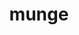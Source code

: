 ---
title: "munge"
layout: cache
category: package
meta: {"versions": ["0.5.14"], "compilers": ["gcc@8.3.1", "gcc@9.3.0", "gcc@8.1.0", "gcc@7.5.0", "gcc@7.3.1", "gcc@8.4.1", "gcc@10.3.0"]}
spec_files: 
 - "munge@0.5.14%gcc@9.3.0 localstatedir=PREFIX/var arch=linux-ubuntu20.04-x86_64 ^bzip2@1.0.8%gcc@9.3.0~debug~pic+shared arch=linux-ubuntu20.04-x86_64 ^libgcrypt@1.9.1%gcc@9.3.0 arch=linux-ubuntu20.04-x86_64 ^libgpg-error@1.37%gcc@9.3.0 arch=linux-ubuntu20.04-x86_64 ^openssl@1.1.1k%gcc@9.3.0~docs+systemcerts arch=linux-ubuntu20.04-x86_64 ^zlib@1.2.11%gcc@9.3.0+optimize+pic+shared arch=linux-ubuntu20.04-x86_64": spec-0.json
 - "munge@0.5.14%gcc@8.1.0 localstatedir=PREFIX/var arch=linux-rhel7-x86_64 ^bzip2@1.0.8%gcc@8.1.0+shared arch=linux-rhel7-x86_64 ^libgcrypt@1.9.1%gcc@8.1.0 arch=linux-rhel7-x86_64 ^libgpg-error@1.37%gcc@8.1.0 arch=linux-rhel7-x86_64 ^openssl@1.1.1k%gcc@8.1.0~docs+systemcerts arch=linux-rhel7-x86_64 ^zlib@1.2.11%gcc@8.1.0+optimize+pic+shared arch=linux-rhel7-x86_64": spec-1.json
 - "munge@0.5.14%gcc@7.5.0 localstatedir=PREFIX/var arch=linux-ubuntu18.04-ppc64le ^bzip2@1.0.8%gcc@7.5.0+shared arch=linux-ubuntu18.04-ppc64le ^libgcrypt@1.9.1%gcc@7.5.0 arch=linux-ubuntu18.04-ppc64le ^libgpg-error@1.37%gcc@7.5.0 arch=linux-ubuntu18.04-ppc64le ^openssl@1.1.1k%gcc@7.5.0~docs+systemcerts arch=linux-ubuntu18.04-ppc64le ^zlib@1.2.11%gcc@7.5.0+optimize+pic+shared arch=linux-ubuntu18.04-ppc64le": spec-2.json
 - "munge@0.5.14%gcc@9.3.0 localstatedir=PREFIX/var arch=linux-ubuntu20.04-ppc64le ^bzip2@1.0.8%gcc@9.3.0+shared arch=linux-ubuntu20.04-ppc64le ^libgcrypt@1.9.1%gcc@9.3.0 arch=linux-ubuntu20.04-ppc64le ^libgpg-error@1.37%gcc@9.3.0 arch=linux-ubuntu20.04-ppc64le ^openssl@1.1.1k%gcc@9.3.0~docs+systemcerts arch=linux-ubuntu20.04-ppc64le ^zlib@1.2.11%gcc@9.3.0+optimize+pic+shared arch=linux-ubuntu20.04-ppc64le": spec-3.json
 - "munge@0.5.14%gcc@8.3.1 localstatedir=PREFIX/var arch=linux-rhel8-ppc64le ^bzip2@1.0.8%gcc@8.3.1+shared arch=linux-rhel8-ppc64le ^libgcrypt@1.9.1%gcc@8.3.1 arch=linux-rhel8-ppc64le ^libgpg-error@1.37%gcc@8.3.1 arch=linux-rhel8-ppc64le ^openssl@1.1.1j%gcc@8.3.1~docs+systemcerts arch=linux-rhel8-ppc64le ^zlib@1.2.11%gcc@8.3.1+optimize+pic+shared arch=linux-rhel8-ppc64le": spec-4.json
 - "munge@0.5.14%gcc@9.3.0 localstatedir=PREFIX/var arch=linux-ubuntu20.04-x86_64 ^bzip2@1.0.8%gcc@9.3.0~debug~pic+shared arch=linux-ubuntu20.04-x86_64 ^libgcrypt@1.9.3%gcc@9.3.0 arch=linux-ubuntu20.04-x86_64 ^libgpg-error@1.42%gcc@9.3.0 arch=linux-ubuntu20.04-x86_64 ^openssl@1.1.1k%gcc@9.3.0~docs+systemcerts arch=linux-ubuntu20.04-x86_64 ^zlib@1.2.11%gcc@9.3.0+optimize+pic+shared arch=linux-ubuntu20.04-x86_64": spec-5.json
 - "munge@0.5.14%gcc@9.3.0 localstatedir=PREFIX/var arch=linux-rhel7-ppc64le ^bzip2@1.0.8%gcc@9.3.0~debug~pic+shared arch=linux-rhel7-ppc64le ^libgcrypt@1.9.3%gcc@9.3.0 arch=linux-rhel7-ppc64le ^libgpg-error@1.42%gcc@9.3.0 arch=linux-rhel7-ppc64le ^openssl@1.1.1k%gcc@9.3.0~docs+systemcerts arch=linux-rhel7-ppc64le ^zlib@1.2.11%gcc@9.3.0+optimize+pic+shared arch=linux-rhel7-ppc64le": spec-6.json
 - "munge@0.5.14%gcc@9.3.0 localstatedir=PREFIX/var arch=linux-rhel7-x86_64 ^bzip2@1.0.8%gcc@9.3.0~debug~pic+shared arch=linux-rhel7-x86_64 ^libgcrypt@1.9.3%gcc@9.3.0 arch=linux-rhel7-x86_64 ^libgpg-error@1.42%gcc@9.3.0 arch=linux-rhel7-x86_64 ^openssl@1.1.1k%gcc@9.3.0~docs+systemcerts arch=linux-rhel7-x86_64 ^zlib@1.2.11%gcc@9.3.0+optimize+pic+shared arch=linux-rhel7-x86_64": spec-7.json
 - "munge@0.5.14%gcc@9.3.0 localstatedir=PREFIX/var arch=linux-ubuntu20.04-x86_64 ^bzip2@1.0.8%gcc@9.3.0+shared arch=linux-ubuntu20.04-x86_64 ^libgcrypt@1.8.5%gcc@9.3.0 arch=linux-ubuntu20.04-x86_64 ^libgpg-error@1.37%gcc@9.3.0 arch=linux-ubuntu20.04-x86_64 ^openssl@1.1.1i%gcc@9.3.0+systemcerts arch=linux-ubuntu20.04-x86_64 ^zlib@1.2.11%gcc@9.3.0+optimize+pic+shared arch=linux-ubuntu20.04-x86_64": spec-8.json
 - "munge@0.5.14%gcc@8.3.1 localstatedir=PREFIX/var arch=linux-rhel8-ppc64le ^bzip2@1.0.8%gcc@8.3.1+shared arch=linux-rhel8-ppc64le ^libgcrypt@1.9.1%gcc@8.3.1 arch=linux-rhel8-ppc64le ^libgpg-error@1.37%gcc@8.3.1 arch=linux-rhel8-ppc64le ^openssl@1.1.1k%gcc@8.3.1~docs+systemcerts arch=linux-rhel8-ppc64le ^zlib@1.2.11%gcc@8.3.1+optimize+pic+shared arch=linux-rhel8-ppc64le": spec-9.json
 - "munge@0.5.14%gcc@7.5.0 localstatedir=PREFIX/var arch=linux-ubuntu18.04-x86_64 ^bzip2@1.0.8%gcc@7.5.0+shared arch=linux-ubuntu18.04-x86_64 ^libgcrypt@1.9.1%gcc@7.5.0 arch=linux-ubuntu18.04-x86_64 ^libgpg-error@1.37%gcc@7.5.0 arch=linux-ubuntu18.04-x86_64 ^openssl@1.1.1j%gcc@7.5.0+systemcerts arch=linux-ubuntu18.04-x86_64 ^zlib@1.2.11%gcc@7.5.0+optimize+pic+shared arch=linux-ubuntu18.04-x86_64": spec-10.json
 - "munge@0.5.14%gcc@8.4.1 localstatedir=PREFIX/var arch=linux-rhel8-ppc64le ^bzip2@1.0.8%gcc@8.4.1~debug~pic+shared arch=linux-rhel8-ppc64le ^libgcrypt@1.9.3%gcc@8.4.1 arch=linux-rhel8-ppc64le ^libgpg-error@1.42%gcc@8.4.1 arch=linux-rhel8-ppc64le ^openssl@1.1.1k%gcc@8.4.1~docs+systemcerts arch=linux-rhel8-ppc64le ^zlib@1.2.11%gcc@8.4.1+optimize+pic+shared arch=linux-rhel8-ppc64le": spec-11.json
 - "munge@0.5.14%gcc@8.1.0 localstatedir=PREFIX/var arch=linux-rhel7-x86_64 ^bzip2@1.0.8%gcc@8.1.0+shared arch=linux-rhel7-x86_64 ^libgcrypt@1.9.1%gcc@8.1.0 arch=linux-rhel7-x86_64 ^libgpg-error@1.37%gcc@8.1.0 arch=linux-rhel7-x86_64 ^openssl@1.1.1j%gcc@8.1.0~docs+systemcerts arch=linux-rhel7-x86_64 ^zlib@1.2.11%gcc@8.1.0+optimize+pic+shared arch=linux-rhel7-x86_64": spec-12.json
 - "munge@0.5.14%gcc@7.5.0 localstatedir=PREFIX/var arch=linux-ubuntu18.04-x86_64 ^bzip2@1.0.8%gcc@7.5.0+shared arch=linux-ubuntu18.04-x86_64 ^libgcrypt@1.9.1%gcc@7.5.0 arch=linux-ubuntu18.04-x86_64 ^libgpg-error@1.37%gcc@7.5.0 arch=linux-ubuntu18.04-x86_64 ^openssl@1.1.1j%gcc@7.5.0~docs+systemcerts arch=linux-ubuntu18.04-x86_64 ^zlib@1.2.11%gcc@7.5.0+optimize+pic+shared arch=linux-ubuntu18.04-x86_64": spec-13.json
 - "munge@0.5.14%gcc@8.3.1 localstatedir=PREFIX/var arch=linux-rhel8-x86_64 ^bzip2@1.0.8%gcc@8.3.1+shared arch=linux-rhel8-x86_64 ^libgcrypt@1.8.5%gcc@8.3.1 arch=linux-rhel8-x86_64 ^libgpg-error@1.37%gcc@8.3.1 arch=linux-rhel8-x86_64 ^openssl@1.1.1i%gcc@8.3.1+systemcerts arch=linux-rhel8-x86_64 ^zlib@1.2.11%gcc@8.3.1+optimize+pic+shared arch=linux-rhel8-x86_64": spec-14.json
 - "munge@0.5.14%gcc@9.3.0 localstatedir=PREFIX/var arch=linux-ubuntu20.04-x86_64 ^bzip2@1.0.8%gcc@9.3.0+shared arch=linux-ubuntu20.04-x86_64 ^libgcrypt@1.9.1%gcc@9.3.0 arch=linux-ubuntu20.04-x86_64 ^libgpg-error@1.37%gcc@9.3.0 arch=linux-ubuntu20.04-x86_64 ^openssl@1.1.1j%gcc@9.3.0+systemcerts arch=linux-ubuntu20.04-x86_64 ^zlib@1.2.11%gcc@9.3.0+optimize+pic+shared arch=linux-ubuntu20.04-x86_64": spec-15.json
 - "munge@0.5.14%gcc@7.5.0 localstatedir=PREFIX/var arch=linux-ubuntu18.04-x86_64 ^bzip2@1.0.8%gcc@7.5.0+shared arch=linux-ubuntu18.04-x86_64 ^libgcrypt@1.9.1%gcc@7.5.0 arch=linux-ubuntu18.04-x86_64 ^libgpg-error@1.37%gcc@7.5.0 arch=linux-ubuntu18.04-x86_64 ^openssl@1.1.1k%gcc@7.5.0~docs+systemcerts arch=linux-ubuntu18.04-x86_64 ^zlib@1.2.11%gcc@7.5.0+optimize+pic+shared arch=linux-ubuntu18.04-x86_64": spec-16.json
 - "munge@0.5.14%gcc@8.3.1 localstatedir=PREFIX/var arch=linux-rhel8-ppc64le ^bzip2@1.0.8%gcc@8.3.1+shared arch=linux-rhel8-ppc64le ^libgcrypt@1.9.1%gcc@8.3.1 arch=linux-rhel8-ppc64le ^libgpg-error@1.37%gcc@8.3.1 arch=linux-rhel8-ppc64le ^openssl@1.1.1j%gcc@8.3.1+systemcerts arch=linux-rhel8-ppc64le ^zlib@1.2.11%gcc@8.3.1+optimize+pic+shared arch=linux-rhel8-ppc64le": spec-17.json
 - "munge@0.5.14%gcc@9.3.0 localstatedir=PREFIX/var arch=linux-ubuntu20.04-ppc64le ^bzip2@1.0.8%gcc@9.3.0+shared arch=linux-ubuntu20.04-ppc64le ^libgcrypt@1.9.1%gcc@9.3.0 arch=linux-ubuntu20.04-ppc64le ^libgpg-error@1.37%gcc@9.3.0 arch=linux-ubuntu20.04-ppc64le ^openssl@1.1.1j%gcc@9.3.0~docs+systemcerts arch=linux-ubuntu20.04-ppc64le ^zlib@1.2.11%gcc@9.3.0+optimize+pic+shared arch=linux-ubuntu20.04-ppc64le": spec-18.json
 - "munge@0.5.14%gcc@8.3.1 localstatedir=PREFIX/var arch=linux-rhel8-ppc64le ^bzip2@1.0.8%gcc@8.3.1~debug~pic+shared arch=linux-rhel8-ppc64le ^libgcrypt@1.9.1%gcc@8.3.1 arch=linux-rhel8-ppc64le ^libgpg-error@1.37%gcc@8.3.1 arch=linux-rhel8-ppc64le ^openssl@1.1.1k%gcc@8.3.1~docs+systemcerts arch=linux-rhel8-ppc64le ^zlib@1.2.11%gcc@8.3.1+optimize+pic+shared arch=linux-rhel8-ppc64le": spec-19.json
 - "munge@0.5.14%gcc@9.3.0 localstatedir=PREFIX/var arch=linux-ubuntu20.04-ppc64le ^bzip2@1.0.8%gcc@9.3.0~debug~pic+shared arch=linux-ubuntu20.04-ppc64le ^libgcrypt@1.9.3%gcc@9.3.0 arch=linux-ubuntu20.04-ppc64le ^libgpg-error@1.42%gcc@9.3.0 arch=linux-ubuntu20.04-ppc64le ^openssl@1.1.1k%gcc@9.3.0~docs+systemcerts arch=linux-ubuntu20.04-ppc64le ^zlib@1.2.11%gcc@9.3.0+optimize+pic+shared arch=linux-ubuntu20.04-ppc64le": spec-20.json
 - "munge@0.5.14%gcc@10.3.0 localstatedir=PREFIX/var arch=linux-ubuntu21.04-ppc64le ^bzip2@1.0.8%gcc@10.3.0~debug~pic+shared arch=linux-ubuntu21.04-ppc64le ^libgcrypt@1.9.3%gcc@10.3.0 arch=linux-ubuntu21.04-ppc64le ^libgpg-error@1.42%gcc@10.3.0 arch=linux-ubuntu21.04-ppc64le ^openssl@1.1.1k%gcc@10.3.0~docs+systemcerts arch=linux-ubuntu21.04-ppc64le ^zlib@1.2.11%gcc@10.3.0+optimize+pic+shared arch=linux-ubuntu21.04-ppc64le": spec-21.json
 - "munge@0.5.14%gcc@7.5.0 localstatedir=PREFIX/var arch=linux-ubuntu18.04-x86_64 ^bzip2@1.0.8%gcc@7.5.0+shared arch=linux-ubuntu18.04-x86_64 ^libgcrypt@1.9.1%gcc@7.5.0 arch=linux-ubuntu18.04-x86_64 ^libgpg-error@1.37%gcc@7.5.0 arch=linux-ubuntu18.04-x86_64 ^openssl@1.1.1i%gcc@7.5.0+systemcerts arch=linux-ubuntu18.04-x86_64 ^zlib@1.2.11%gcc@7.5.0+optimize+pic+shared arch=linux-ubuntu18.04-x86_64": spec-22.json
 - "munge@0.5.14%gcc@9.3.0 localstatedir=PREFIX/var arch=linux-ubuntu20.04-x86_64 ^bzip2@1.0.8%gcc@9.3.0+shared arch=linux-ubuntu20.04-x86_64 ^libgcrypt@1.9.1%gcc@9.3.0 arch=linux-ubuntu20.04-x86_64 ^libgpg-error@1.37%gcc@9.3.0 arch=linux-ubuntu20.04-x86_64 ^openssl@1.1.1j%gcc@9.3.0~docs+systemcerts arch=linux-ubuntu20.04-x86_64 ^zlib@1.2.11%gcc@9.3.0+optimize+pic+shared arch=linux-ubuntu20.04-x86_64": spec-23.json
 - "munge@0.5.14%gcc@8.3.1 localstatedir=PREFIX/var arch=linux-rhel8-x86_64 ^bzip2@1.0.8%gcc@8.3.1~debug~pic+shared arch=linux-rhel8-x86_64 ^libgcrypt@1.9.3%gcc@8.3.1 arch=linux-rhel8-x86_64 ^libgpg-error@1.42%gcc@8.3.1 arch=linux-rhel8-x86_64 ^openssl@1.1.1k%gcc@8.3.1~docs+systemcerts arch=linux-rhel8-x86_64 ^zlib@1.2.11%gcc@8.3.1+optimize+pic+shared arch=linux-rhel8-x86_64": spec-24.json
 - "munge@0.5.14%gcc@7.5.0 localstatedir=PREFIX/var arch=linux-ubuntu18.04-ppc64le ^bzip2@1.0.8%gcc@7.5.0+shared arch=linux-ubuntu18.04-ppc64le ^libgcrypt@1.9.1%gcc@7.5.0 arch=linux-ubuntu18.04-ppc64le ^libgpg-error@1.37%gcc@7.5.0 arch=linux-ubuntu18.04-ppc64le ^openssl@1.1.1j%gcc@7.5.0~docs+systemcerts arch=linux-ubuntu18.04-ppc64le ^zlib@1.2.11%gcc@7.5.0+optimize+pic+shared arch=linux-ubuntu18.04-ppc64le": spec-25.json
 - "munge@0.5.14%gcc@8.3.1 localstatedir=PREFIX/var arch=linux-rhel8-x86_64 ^bzip2@1.0.8%gcc@8.3.1+shared arch=linux-rhel8-x86_64 ^libgcrypt@1.9.1%gcc@8.3.1 arch=linux-rhel8-x86_64 ^libgpg-error@1.37%gcc@8.3.1 arch=linux-rhel8-x86_64 ^openssl@1.1.1j%gcc@8.3.1~docs+systemcerts arch=linux-rhel8-x86_64 ^zlib@1.2.11%gcc@8.3.1+optimize+pic+shared arch=linux-rhel8-x86_64": spec-26.json
 - "munge@0.5.14%gcc@7.5.0 localstatedir=PREFIX/var arch=linux-ubuntu18.04-ppc64le ^bzip2@1.0.8%gcc@7.5.0+shared arch=linux-ubuntu18.04-ppc64le ^libgcrypt@1.9.1%gcc@7.5.0 arch=linux-ubuntu18.04-ppc64le ^libgpg-error@1.37%gcc@7.5.0 arch=linux-ubuntu18.04-ppc64le ^openssl@1.1.1i%gcc@7.5.0+systemcerts arch=linux-ubuntu18.04-ppc64le ^zlib@1.2.11%gcc@7.5.0+optimize+pic+shared arch=linux-ubuntu18.04-ppc64le": spec-27.json
 - "munge@0.5.14%gcc@8.3.1 localstatedir=PREFIX/var arch=linux-rhel8-x86_64 ^bzip2@1.0.8%gcc@8.3.1~debug~pic+shared arch=linux-rhel8-x86_64 ^libgcrypt@1.9.1%gcc@8.3.1 arch=linux-rhel8-x86_64 ^libgpg-error@1.37%gcc@8.3.1 arch=linux-rhel8-x86_64 ^openssl@1.1.1k%gcc@8.3.1~docs+systemcerts arch=linux-rhel8-x86_64 ^zlib@1.2.11%gcc@8.3.1+optimize+pic+shared arch=linux-rhel8-x86_64": spec-28.json
 - "munge@0.5.14%gcc@8.1.0 localstatedir=PREFIX/var arch=linux-rhel7-x86_64 ^bzip2@1.0.8%gcc@8.1.0~debug~pic+shared arch=linux-rhel7-x86_64 ^libgcrypt@1.9.1%gcc@8.1.0 arch=linux-rhel7-x86_64 ^libgpg-error@1.37%gcc@8.1.0 arch=linux-rhel7-x86_64 ^openssl@1.1.1k%gcc@8.1.0~docs+systemcerts arch=linux-rhel7-x86_64 ^zlib@1.2.11%gcc@8.1.0+optimize+pic+shared arch=linux-rhel7-x86_64": spec-29.json
 - "munge@0.5.14%gcc@9.3.0 localstatedir=PREFIX/var arch=linux-ubuntu20.04-ppc64le ^bzip2@1.0.8%gcc@9.3.0~debug~pic+shared arch=linux-ubuntu20.04-ppc64le ^libgcrypt@1.9.1%gcc@9.3.0 arch=linux-ubuntu20.04-ppc64le ^libgpg-error@1.37%gcc@9.3.0 arch=linux-ubuntu20.04-ppc64le ^openssl@1.1.1k%gcc@9.3.0~docs+systemcerts arch=linux-ubuntu20.04-ppc64le ^zlib@1.2.11%gcc@9.3.0+optimize+pic+shared arch=linux-ubuntu20.04-ppc64le": spec-30.json
 - "munge@0.5.14%gcc@8.3.1 localstatedir=PREFIX/var arch=linux-rhel8-x86_64 ^bzip2@1.0.8%gcc@8.3.1+shared arch=linux-rhel8-x86_64 ^libgcrypt@1.9.1%gcc@8.3.1 arch=linux-rhel8-x86_64 ^libgpg-error@1.37%gcc@8.3.1 arch=linux-rhel8-x86_64 ^openssl@1.1.1k%gcc@8.3.1~docs+systemcerts arch=linux-rhel8-x86_64 ^zlib@1.2.11%gcc@8.3.1+optimize+pic+shared arch=linux-rhel8-x86_64": spec-31.json
 - "munge@0.5.14%gcc@8.3.1 localstatedir=PREFIX/var arch=linux-rhel8-x86_64 ^bzip2@1.0.8%gcc@8.3.1+shared arch=linux-rhel8-x86_64 ^libgcrypt@1.9.1%gcc@8.3.1 arch=linux-rhel8-x86_64 ^libgpg-error@1.37%gcc@8.3.1 arch=linux-rhel8-x86_64 ^openssl@1.1.1i%gcc@8.3.1+systemcerts arch=linux-rhel8-x86_64 ^zlib@1.2.11%gcc@8.3.1+optimize+pic+shared arch=linux-rhel8-x86_64": spec-32.json
 - "munge@0.5.14%gcc@7.5.0 localstatedir=PREFIX/var arch=linux-ubuntu18.04-ppc64le ^bzip2@1.0.8%gcc@7.5.0~debug~pic+shared arch=linux-ubuntu18.04-ppc64le ^libgcrypt@1.9.3%gcc@7.5.0 arch=linux-ubuntu18.04-ppc64le ^libgpg-error@1.42%gcc@7.5.0 arch=linux-ubuntu18.04-ppc64le ^openssl@1.1.1k%gcc@7.5.0~docs+systemcerts arch=linux-ubuntu18.04-ppc64le ^zlib@1.2.11%gcc@7.5.0+optimize+pic+shared arch=linux-ubuntu18.04-ppc64le": spec-33.json
 - "munge@0.5.14%gcc@7.5.0 localstatedir=PREFIX/var arch=linux-ubuntu18.04-x86_64 ^bzip2@1.0.8%gcc@7.5.0~debug~pic+shared arch=linux-ubuntu18.04-x86_64 ^libgcrypt@1.9.3%gcc@7.5.0 arch=linux-ubuntu18.04-x86_64 ^libgpg-error@1.42%gcc@7.5.0 arch=linux-ubuntu18.04-x86_64 ^openssl@1.1.1k%gcc@7.5.0~docs+systemcerts arch=linux-ubuntu18.04-x86_64 ^zlib@1.2.11%gcc@7.5.0+optimize+pic+shared arch=linux-ubuntu18.04-x86_64": spec-34.json
 - "munge@0.5.14%gcc@8.3.1 localstatedir=PREFIX/var arch=linux-rhel8-ppc64le ^bzip2@1.0.8%gcc@8.3.1~debug~pic+shared arch=linux-rhel8-ppc64le ^libgcrypt@1.9.3%gcc@8.3.1 arch=linux-rhel8-ppc64le ^libgpg-error@1.42%gcc@8.3.1 arch=linux-rhel8-ppc64le ^openssl@1.1.1k%gcc@8.3.1~docs+systemcerts arch=linux-rhel8-ppc64le ^zlib@1.2.11%gcc@8.3.1+optimize+pic+shared arch=linux-rhel8-ppc64le": spec-35.json
 - "munge@0.5.14%gcc@8.1.0 localstatedir=PREFIX/var arch=linux-rhel7-ppc64le ^bzip2@1.0.8%gcc@8.1.0+shared arch=linux-rhel7-ppc64le ^libgcrypt@1.9.1%gcc@8.1.0 arch=linux-rhel7-ppc64le ^libgpg-error@1.37%gcc@8.1.0 arch=linux-rhel7-ppc64le ^openssl@1.1.1i%gcc@8.1.0+systemcerts arch=linux-rhel7-ppc64le ^zlib@1.2.11%gcc@8.1.0+optimize+pic+shared arch=linux-rhel7-ppc64le": spec-36.json
 - "munge@0.5.14%gcc@9.3.0 localstatedir=PREFIX/var arch=linux-ubuntu20.04-x86_64 ^bzip2@1.0.8%gcc@9.3.0+shared arch=linux-ubuntu20.04-x86_64 ^libgcrypt@1.9.1%gcc@9.3.0 arch=linux-ubuntu20.04-x86_64 ^libgpg-error@1.37%gcc@9.3.0 arch=linux-ubuntu20.04-x86_64 ^openssl@1.1.1i%gcc@9.3.0+systemcerts arch=linux-ubuntu20.04-x86_64 ^zlib@1.2.11%gcc@9.3.0+optimize+pic+shared arch=linux-ubuntu20.04-x86_64": spec-37.json
 - "munge@0.5.14%gcc@7.3.1 localstatedir=PREFIX/var arch=linux-amzn2-x86_64 ^bzip2@1.0.8%gcc@7.3.1+shared arch=linux-amzn2-x86_64 ^libgcrypt@1.9.1%gcc@7.3.1 arch=linux-amzn2-x86_64 ^libgpg-error@1.37%gcc@7.3.1 arch=linux-amzn2-x86_64 ^openssl@1.1.1j%gcc@7.3.1~docs+systemcerts arch=linux-amzn2-x86_64 ^zlib@1.2.11%gcc@7.3.1+optimize+pic+shared arch=linux-amzn2-x86_64": spec-38.json
 - "munge@0.5.14%gcc@8.3.1 localstatedir=PREFIX/var arch=linux-rhel8-ppc64le ^bzip2@1.0.8%gcc@8.3.1+shared arch=linux-rhel8-ppc64le ^libgcrypt@1.9.1%gcc@8.3.1 arch=linux-rhel8-ppc64le ^libgpg-error@1.37%gcc@8.3.1 arch=linux-rhel8-ppc64le ^openssl@1.1.1i%gcc@8.3.1+systemcerts arch=linux-rhel8-ppc64le ^zlib@1.2.11%gcc@8.3.1+optimize+pic+shared arch=linux-rhel8-ppc64le": spec-39.json
 - "munge@0.5.14%gcc@8.1.0 localstatedir=PREFIX/var arch=linux-rhel7-ppc64le ^bzip2@1.0.8%gcc@8.1.0+shared arch=linux-rhel7-ppc64le ^libgcrypt@1.9.1%gcc@8.1.0 arch=linux-rhel7-ppc64le ^libgpg-error@1.37%gcc@8.1.0 arch=linux-rhel7-ppc64le ^openssl@1.1.1j%gcc@8.1.0~docs+systemcerts arch=linux-rhel7-ppc64le ^zlib@1.2.11%gcc@8.1.0+optimize+pic+shared arch=linux-rhel7-ppc64le": spec-40.json
 - "munge@0.5.14%gcc@8.1.0 localstatedir=PREFIX/var arch=linux-rhel7-ppc64le ^bzip2@1.0.8%gcc@8.1.0+shared arch=linux-rhel7-ppc64le ^libgcrypt@1.9.1%gcc@8.1.0 arch=linux-rhel7-ppc64le ^libgpg-error@1.37%gcc@8.1.0 arch=linux-rhel7-ppc64le ^openssl@1.1.1j%gcc@8.1.0+systemcerts arch=linux-rhel7-ppc64le ^zlib@1.2.11%gcc@8.1.0+optimize+pic+shared arch=linux-rhel7-ppc64le": spec-41.json
 - "munge@0.5.14%gcc@8.1.0 localstatedir=PREFIX/var arch=linux-rhel7-ppc64le ^bzip2@1.0.8%gcc@8.1.0~debug~pic+shared arch=linux-rhel7-ppc64le ^libgcrypt@1.9.1%gcc@8.1.0 arch=linux-rhel7-ppc64le ^libgpg-error@1.37%gcc@8.1.0 arch=linux-rhel7-ppc64le ^openssl@1.1.1k%gcc@8.1.0~docs+systemcerts arch=linux-rhel7-ppc64le ^zlib@1.2.11%gcc@8.1.0+optimize+pic+shared arch=linux-rhel7-ppc64le": spec-42.json
 - "munge@0.5.14%gcc@9.3.0 localstatedir=PREFIX/var arch=linux-ubuntu20.04-ppc64le ^bzip2@1.0.8%gcc@9.3.0+shared arch=linux-ubuntu20.04-ppc64le ^libgcrypt@1.9.1%gcc@9.3.0 arch=linux-ubuntu20.04-ppc64le ^libgpg-error@1.37%gcc@9.3.0 arch=linux-ubuntu20.04-ppc64le ^openssl@1.1.1j%gcc@9.3.0+systemcerts arch=linux-ubuntu20.04-ppc64le ^zlib@1.2.11%gcc@9.3.0+optimize+pic+shared arch=linux-ubuntu20.04-ppc64le": spec-43.json
 - "munge@0.5.14%gcc@8.1.0 localstatedir=PREFIX/var arch=linux-rhel7-x86_64 ^bzip2@1.0.8%gcc@8.1.0+shared arch=linux-rhel7-x86_64 ^libgcrypt@1.9.1%gcc@8.1.0 arch=linux-rhel7-x86_64 ^libgpg-error@1.37%gcc@8.1.0 arch=linux-rhel7-x86_64 ^openssl@1.1.1i%gcc@8.1.0+systemcerts arch=linux-rhel7-x86_64 ^zlib@1.2.11%gcc@8.1.0+optimize+pic+shared arch=linux-rhel7-x86_64": spec-44.json
 - "munge@0.5.14%gcc@8.1.0 localstatedir=PREFIX/var arch=linux-rhel7-x86_64 ^bzip2@1.0.8%gcc@8.1.0+shared arch=linux-rhel7-x86_64 ^libgcrypt@1.9.1%gcc@8.1.0 arch=linux-rhel7-x86_64 ^libgpg-error@1.37%gcc@8.1.0 arch=linux-rhel7-x86_64 ^openssl@1.1.1j%gcc@8.1.0+systemcerts arch=linux-rhel7-x86_64 ^zlib@1.2.11%gcc@8.1.0+optimize+pic+shared arch=linux-rhel7-x86_64": spec-45.json
 - "munge@0.5.14%gcc@8.3.1 localstatedir=PREFIX/var arch=linux-rhel8-x86_64 ^bzip2@1.0.8%gcc@8.3.1+shared arch=linux-rhel8-x86_64 ^libgcrypt@1.9.1%gcc@8.3.1 arch=linux-rhel8-x86_64 ^libgpg-error@1.37%gcc@8.3.1 arch=linux-rhel8-x86_64 ^openssl@1.1.1j%gcc@8.3.1+systemcerts arch=linux-rhel8-x86_64 ^zlib@1.2.11%gcc@8.3.1+optimize+pic+shared arch=linux-rhel8-x86_64": spec-46.json
 - "munge@0.5.14%gcc@8.1.0 localstatedir=PREFIX/var arch=linux-rhel7-ppc64le ^bzip2@1.0.8%gcc@8.1.0+shared arch=linux-rhel7-ppc64le ^libgcrypt@1.8.5%gcc@8.1.0 arch=linux-rhel7-ppc64le ^libgpg-error@1.37%gcc@8.1.0 arch=linux-rhel7-ppc64le ^openssl@1.1.1i%gcc@8.1.0+systemcerts arch=linux-rhel7-ppc64le ^zlib@1.2.11%gcc@8.1.0+optimize+pic+shared arch=linux-rhel7-ppc64le": spec-47.json
 - "munge@0.5.14%gcc@7.5.0 localstatedir=PREFIX/var arch=linux-ubuntu18.04-x86_64 ^bzip2@1.0.8%gcc@7.5.0+shared arch=linux-ubuntu18.04-x86_64 ^libgcrypt@1.8.5%gcc@7.5.0 arch=linux-ubuntu18.04-x86_64 ^libgpg-error@1.37%gcc@7.5.0 arch=linux-ubuntu18.04-x86_64 ^openssl@1.1.1i%gcc@7.5.0+systemcerts arch=linux-ubuntu18.04-x86_64 ^zlib@1.2.11%gcc@7.5.0+optimize+pic+shared arch=linux-ubuntu18.04-x86_64": spec-48.json
 - "munge@0.5.14%gcc@9.3.0 localstatedir=PREFIX/var arch=linux-rhel7-x86_64 ^bzip2@1.0.8%gcc@9.3.0~debug~pic+shared arch=linux-rhel7-x86_64 ^libgcrypt@1.9.1%gcc@9.3.0 arch=linux-rhel7-x86_64 ^libgpg-error@1.37%gcc@9.3.0 arch=linux-rhel7-x86_64 ^openssl@1.1.1k%gcc@9.3.0~docs+systemcerts arch=linux-rhel7-x86_64 ^zlib@1.2.11%gcc@9.3.0+optimize+pic+shared arch=linux-rhel7-x86_64": spec-49.json
 - "munge@0.5.14%gcc@7.5.0 localstatedir=PREFIX/var arch=linux-ubuntu18.04-x86_64 ^bzip2@1.0.8%gcc@7.5.0~debug~pic+shared arch=linux-ubuntu18.04-x86_64 ^libgcrypt@1.9.1%gcc@7.5.0 arch=linux-ubuntu18.04-x86_64 ^libgpg-error@1.37%gcc@7.5.0 arch=linux-ubuntu18.04-x86_64 ^openssl@1.1.1k%gcc@7.5.0~docs+systemcerts arch=linux-ubuntu18.04-x86_64 ^zlib@1.2.11%gcc@7.5.0+optimize+pic+shared arch=linux-ubuntu18.04-x86_64": spec-50.json
 - "munge@0.5.14%gcc@7.5.0 localstatedir=PREFIX/var arch=linux-ubuntu18.04-ppc64le ^bzip2@1.0.8%gcc@7.5.0~debug~pic+shared arch=linux-ubuntu18.04-ppc64le ^libgcrypt@1.9.1%gcc@7.5.0 arch=linux-ubuntu18.04-ppc64le ^libgpg-error@1.37%gcc@7.5.0 arch=linux-ubuntu18.04-ppc64le ^openssl@1.1.1k%gcc@7.5.0~docs+systemcerts arch=linux-ubuntu18.04-ppc64le ^zlib@1.2.11%gcc@7.5.0+optimize+pic+shared arch=linux-ubuntu18.04-ppc64le": spec-51.json
 - "munge@0.5.14%gcc@9.3.0 localstatedir=PREFIX/var arch=linux-ubuntu20.04-x86_64 ^bzip2@1.0.8%gcc@9.3.0+shared arch=linux-ubuntu20.04-x86_64 ^libgcrypt@1.9.1%gcc@9.3.0 arch=linux-ubuntu20.04-x86_64 ^libgpg-error@1.37%gcc@9.3.0 arch=linux-ubuntu20.04-x86_64 ^openssl@1.1.1k%gcc@9.3.0~docs+systemcerts arch=linux-ubuntu20.04-x86_64 ^zlib@1.2.11%gcc@9.3.0+optimize+pic+shared arch=linux-ubuntu20.04-x86_64": spec-52.json
 - "munge@0.5.14%gcc@7.5.0 localstatedir=PREFIX/var arch=linux-ubuntu18.04-ppc64le ^bzip2@1.0.8%gcc@7.5.0+shared arch=linux-ubuntu18.04-ppc64le ^libgcrypt@1.9.1%gcc@7.5.0 arch=linux-ubuntu18.04-ppc64le ^libgpg-error@1.37%gcc@7.5.0 arch=linux-ubuntu18.04-ppc64le ^openssl@1.1.1j%gcc@7.5.0+systemcerts arch=linux-ubuntu18.04-ppc64le ^zlib@1.2.11%gcc@7.5.0+optimize+pic+shared arch=linux-ubuntu18.04-ppc64le": spec-53.json
 - "munge@0.5.14%gcc@8.1.0 localstatedir=PREFIX/var arch=linux-rhel7-ppc64le ^bzip2@1.0.8%gcc@8.1.0+shared arch=linux-rhel7-ppc64le ^libgcrypt@1.9.1%gcc@8.1.0 arch=linux-rhel7-ppc64le ^libgpg-error@1.37%gcc@8.1.0 arch=linux-rhel7-ppc64le ^openssl@1.1.1k%gcc@8.1.0~docs+systemcerts arch=linux-rhel7-ppc64le ^zlib@1.2.11%gcc@8.1.0+optimize+pic+shared arch=linux-rhel7-ppc64le": spec-54.json
 - "munge@0.5.14%gcc@8.1.0 localstatedir=PREFIX/var arch=linux-rhel7-x86_64 ^bzip2@1.0.8%gcc@8.1.0+shared arch=linux-rhel7-x86_64 ^libgcrypt@1.8.5%gcc@8.1.0 arch=linux-rhel7-x86_64 ^libgpg-error@1.37%gcc@8.1.0 arch=linux-rhel7-x86_64 ^openssl@1.1.1i%gcc@8.1.0+systemcerts arch=linux-rhel7-x86_64 ^zlib@1.2.11%gcc@8.1.0+optimize+pic+shared arch=linux-rhel7-x86_64": spec-55.json
 - "munge@0.5.14%gcc@7.5.0 localstatedir=PREFIX/var arch=linux-ubuntu18.04-ppc64le ^bzip2@1.0.8%gcc@7.5.0+shared arch=linux-ubuntu18.04-ppc64le ^libgcrypt@1.8.5%gcc@7.5.0 arch=linux-ubuntu18.04-ppc64le ^libgpg-error@1.37%gcc@7.5.0 arch=linux-ubuntu18.04-ppc64le ^openssl@1.1.1i%gcc@7.5.0+systemcerts arch=linux-ubuntu18.04-ppc64le ^zlib@1.2.11%gcc@7.5.0+optimize+pic+shared arch=linux-ubuntu18.04-ppc64le": spec-56.json
 - "munge@0.5.14%gcc@9.3.0 localstatedir=PREFIX/var arch=linux-ubuntu20.04-ppc64le ^bzip2@1.0.8%gcc@9.3.0+shared arch=linux-ubuntu20.04-ppc64le ^libgcrypt@1.9.1%gcc@9.3.0 arch=linux-ubuntu20.04-ppc64le ^libgpg-error@1.37%gcc@9.3.0 arch=linux-ubuntu20.04-ppc64le ^openssl@1.1.1i%gcc@9.3.0+systemcerts arch=linux-ubuntu20.04-ppc64le ^zlib@1.2.11%gcc@9.3.0+optimize+pic+shared arch=linux-ubuntu20.04-ppc64le": spec-57.json
 - "munge@0.5.14%gcc@9.3.0 localstatedir=PREFIX/var arch=linux-rhel7-ppc64le ^bzip2@1.0.8%gcc@9.3.0~debug~pic+shared arch=linux-rhel7-ppc64le ^libgcrypt@1.9.1%gcc@9.3.0 arch=linux-rhel7-ppc64le ^libgpg-error@1.37%gcc@9.3.0 arch=linux-rhel7-ppc64le ^openssl@1.1.1k%gcc@9.3.0~docs+systemcerts arch=linux-rhel7-ppc64le ^zlib@1.2.11%gcc@9.3.0+optimize+pic+shared arch=linux-rhel7-ppc64le": spec-58.json
 - "munge@0.5.14%gcc@9.3.0 localstatedir=PREFIX/var arch=linux-ubuntu20.04-ppc64le ^bzip2@1.0.8%gcc@9.3.0+shared arch=linux-ubuntu20.04-ppc64le ^libgcrypt@1.8.5%gcc@9.3.0 arch=linux-ubuntu20.04-ppc64le ^libgpg-error@1.37%gcc@9.3.0 arch=linux-ubuntu20.04-ppc64le ^openssl@1.1.1i%gcc@9.3.0+systemcerts arch=linux-ubuntu20.04-ppc64le ^zlib@1.2.11%gcc@9.3.0+optimize+pic+shared arch=linux-ubuntu20.04-ppc64le": spec-59.json
 - "munge@0.5.14%gcc@10.3.0 localstatedir=PREFIX/var arch=linux-ubuntu21.04-x86_64 ^bzip2@1.0.8%gcc@10.3.0~debug~pic+shared arch=linux-ubuntu21.04-x86_64 ^libgcrypt@1.9.3%gcc@10.3.0 arch=linux-ubuntu21.04-x86_64 ^libgpg-error@1.42%gcc@10.3.0 arch=linux-ubuntu21.04-x86_64 ^openssl@1.1.1k%gcc@10.3.0~docs+systemcerts arch=linux-ubuntu21.04-x86_64 ^zlib@1.2.11%gcc@10.3.0+optimize+pic+shared arch=linux-ubuntu21.04-x86_64": spec-60.json
 - "munge@0.5.14%gcc@7.3.1 localstatedir=PREFIX/var arch=linux-amzn2-x86_64 ^bzip2@1.0.8%gcc@7.3.1+shared arch=linux-amzn2-x86_64 ^libgcrypt@1.9.1%gcc@7.3.1 arch=linux-amzn2-x86_64 ^libgpg-error@1.37%gcc@7.3.1 arch=linux-amzn2-x86_64 ^openssl@1.1.1j%gcc@7.3.1+systemcerts arch=linux-amzn2-x86_64 ^zlib@1.2.11%gcc@7.3.1+optimize+pic+shared arch=linux-amzn2-x86_64": spec-61.json
 - "munge@0.5.14%gcc@8.4.1 localstatedir=PREFIX/var arch=linux-rhel8-x86_64 ^bzip2@1.0.8%gcc@8.4.1~debug~pic+shared arch=linux-rhel8-x86_64 ^libgcrypt@1.9.3%gcc@8.4.1 arch=linux-rhel8-x86_64 ^libgpg-error@1.42%gcc@8.4.1 arch=linux-rhel8-x86_64 ^openssl@1.1.1k%gcc@8.4.1~docs+systemcerts arch=linux-rhel8-x86_64 ^zlib@1.2.11%gcc@8.4.1+optimize+pic+shared arch=linux-rhel8-x86_64": spec-62.json
 - "munge@0.5.14%gcc@8.3.1 localstatedir=PREFIX/var arch=linux-rhel8-ppc64le ^bzip2@1.0.8%gcc@8.3.1+shared arch=linux-rhel8-ppc64le ^libgcrypt@1.8.5%gcc@8.3.1 arch=linux-rhel8-ppc64le ^libgpg-error@1.37%gcc@8.3.1 arch=linux-rhel8-ppc64le ^openssl@1.1.1i%gcc@8.3.1+systemcerts arch=linux-rhel8-ppc64le ^zlib@1.2.11%gcc@8.3.1+optimize+pic+shared arch=linux-rhel8-ppc64le": spec-63.json

---